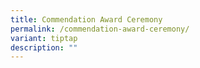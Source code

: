 ```yaml
---
title: Commendation Award Ceremony
permalink: /commendation-award-ceremony/
variant: tiptap
description: ""
---
```

